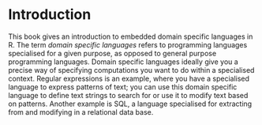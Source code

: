 
# Introduction

This book gives an introduction to embedded domain specific languages in R. The term *domain specific languages* refers to programming languages specialised for a given purpose, as opposed to general purpose programming languages. Domain specific languages ideally give you a precise way of specifying computations you want to do within a specialised context. Regular expressions is an example, where you have a specialised language to express patterns of text; you can use this domain specific language to define text strings to search for or use it to modify text based on patterns. Another example is SQL, a language specialised for extracting from and modifying in a relational data base.


